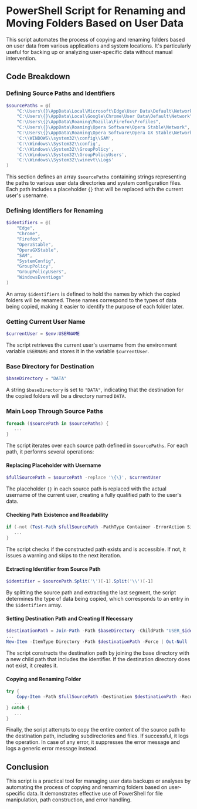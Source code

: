 # PowerShell Script for Renaming and Moving Folders Based on User Data

This script automates the process of copying and renaming folders based on user data from various applications and system locations. It's particularly useful for backing up or analyzing user-specific data without manual intervention.

## Code Breakdown

### Defining Source Paths and Identifiers

```powershell
$sourcePaths = @(
    "C:\Users\{}\AppData\Local\Microsoft\Edge\User Data\Default\Network",
    "C:\Users\{}\AppData\Local\Google\Chrome\User Data\Default\Network",
    "C:\Users\{}\AppData\Roaming\Mozilla\Firefox\Profiles",
    "C:\Users\{}\AppData\Roaming\Opera Software\Opera Stable\Network",
    "C:\Users\{}\AppData\Roaming\Opera Software\Opera GX Stable\Network",
    'C:\\WINDOWS\\system32\\config\\SAM',
    'C:\\Windows\\System32\\config',
    'C:\\Windows\\System32\\GroupPolicy',
    'C:\\Windows\\System32\\GroupPolicyUsers',
    'C:\\Windows\\System32\\winevt\\Logs'
)
```

This section defines an array `$sourcePaths` containing strings representing the paths to various user data directories and system configuration files. Each path includes a placeholder `{}` that will be replaced with the current user's username.

### Defining Identifiers for Renaming

```powershell
$identifiers = @(
    "Edge",
    "Chrome",
    "Firefox",
    "OperaStable",
    "OperaGXStable",
    "SAM",
    "SystemConfig",
    "GroupPolicy",
    "GroupPolicyUsers",
    "WindowsEventLogs"
)
```

An array `$identifiers` is defined to hold the names by which the copied folders will be renamed. These names correspond to the types of data being copied, making it easier to identify the purpose of each folder later.

### Getting Current User Name

```powershell
$currentUser = $env:USERNAME
```

The script retrieves the current user's username from the environment variable `USERNAME` and stores it in the variable `$currentUser`.

### Base Directory for Destination

```powershell
$baseDirectory = "DATA"
```

A string `$baseDirectory` is set to `"DATA"`, indicating that the destination for the copied folders will be a directory named `DATA`.

### Main Loop Through Source Paths

```powershell
foreach ($sourcePath in $sourcePaths) {
   ...
}
```

The script iterates over each source path defined in `$sourcePaths`. For each path, it performs several operations:

#### Replacing Placeholder with Username

```powershell
$fullSourcePath = $sourcePath -replace '\{\}', $currentUser
```

The placeholder `{}` in each source path is replaced with the actual username of the current user, creating a fully qualified path to the user's data.

#### Checking Path Existence and Readability

```powershell
if (-not (Test-Path $fullSourcePath -PathType Container -ErrorAction SilentlyContinue)) {
   ...
}
```

The script checks if the constructed path exists and is accessible. If not, it issues a warning and skips to the next iteration.

#### Extracting Identifier from Source Path

```powershell
$identifier = $sourcePath.Split('\')[-1].Split('\\')[-1]
```

By splitting the source path and extracting the last segment, the script determines the type of data being copied, which corresponds to an entry in the `$identifiers` array.

#### Setting Destination Path and Creating If Necessary

```powershell
$destinationPath = Join-Path -Path $baseDirectory -ChildPath "USER_$identifier"
...
New-Item -ItemType Directory -Path $destinationPath -Force | Out-Null
```

The script constructs the destination path by joining the base directory with a new child path that includes the identifier. If the destination directory does not exist, it creates it.

#### Copying and Renaming Folder

```powershell
try {
    Copy-Item -Path $fullSourcePath -Destination $destinationPath -Recurse -Force -ErrorAction SilentlyContinue
   ...
} catch {
   ...
}
```

Finally, the script attempts to copy the entire content of the source path to the destination path, including subdirectories and files. If successful, it logs the operation. In case of any error, it suppresses the error message and logs a generic error message instead.

## Conclusion

This script is a practical tool for managing user data backups or analyses by automating the process of copying and renaming folders based on user-specific data. It demonstrates effective use of PowerShell for file manipulation, path construction, and error handling.
